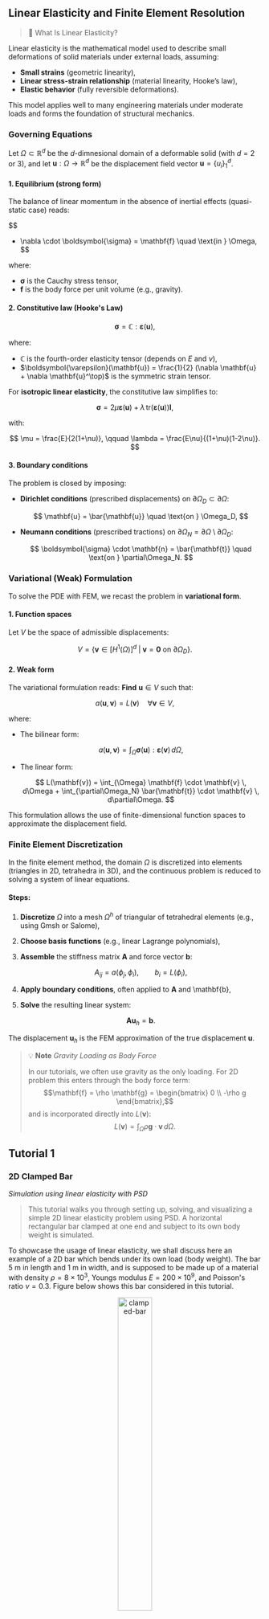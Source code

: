 ## Linear Elasticity and Finite Element Resolution

> 🧠  What Is Linear Elasticity?

Linear elasticity is the mathematical model used to describe small deformations of solid materials under external loads, assuming:

* **Small strains** (geometric linearity),
* **Linear stress-strain relationship** (material linearity, Hooke’s law),
* **Elastic behavior** (fully reversible deformations).

This model applies well to many engineering materials under moderate loads and forms the foundation of structural mechanics.

### Governing Equations

Let $\Omega \subset \mathbb{R}^d$ be the $d$-dimnesional domain of a deformable solid (with $d=2$ or $3$), and let $\mathbf{u} : \Omega \rightarrow \mathbb{R}^d$ be the displacement field vector $\mathbf{u}=\{ u_i \}_{1}^{d}$.

#### 1. **Equilibrium (strong form)**

The balance of linear momentum in the absence of inertial effects (quasi-static case) reads:

$$
- \nabla \cdot \boldsymbol{\sigma} = \mathbf{f} \quad \text{in } \Omega,
$$

where:
* $\boldsymbol{\sigma}$ is the Cauchy stress tensor,
* $\mathbf{f}$ is the body force per unit volume (e.g., gravity).

#### 2. **Constitutive law (Hooke's Law)**

$$
\boldsymbol{\sigma} = \mathbb{C} : \boldsymbol{\varepsilon}(\mathbf{u}),
$$

where:
* $\mathbb{C}$ is the fourth-order elasticity tensor (depends on $E$ and $\nu$),
* $\boldsymbol{\varepsilon}(\mathbf{u}) = \frac{1}{2} (\nabla \mathbf{u} + \nabla \mathbf{u}^\top)$ is the symmetric strain tensor.

For **isotropic linear elasticity**, the constitutive law simplifies to:

$$
\boldsymbol{\sigma} = 2\mu \boldsymbol{\varepsilon}(\mathbf{u}) + \lambda \, \mathrm{tr}(\boldsymbol{\varepsilon}(\mathbf{u})) \mathbf{I},
$$

with:

$$
\mu = \frac{E}{2(1+\nu)}, \qquad \lambda = \frac{E\nu}{(1+\nu)(1-2\nu)}.
$$

#### 3. **Boundary conditions**

The problem is closed by imposing:

* **Dirichlet conditions** (prescribed displacements) on $\partial\Omega_D \subset \partial \Omega$:

  $$
  \mathbf{u} = \bar{\mathbf{u}} \quad \text{on } \Omega_D,
  $$
* **Neumann conditions** (prescribed tractions) on $\partial\Omega_N = \partial \Omega \setminus \partial\Omega_D$:

  $$
  \boldsymbol{\sigma} \cdot \mathbf{n} = \bar{\mathbf{t}} \quad \text{on } \partial\Omega_N.
  $$

### Variational (Weak) Formulation

To solve the PDE with FEM, we recast the problem in **variational form**.

#### 1. **Function spaces**

Let $V$ be the space of admissible displacements:

$$
V = \left\{ \mathbf{v} \in [H^1(\Omega)]^d \; | \; \mathbf{v} = \mathbf{0} \text{ on } \partial\Omega_D \right\}.
$$

#### 2. **Weak form**

The variational formulation reads:
**Find** $\mathbf{u} \in V$ such that:

$$
a(\mathbf{u}, \mathbf{v}) = L(\mathbf{v}) \quad \forall \mathbf{v} \in V,
$$

where:

* The bilinear form:

  $$
  a(\mathbf{u}, \mathbf{v}) = \int_{\Omega} \boldsymbol{\sigma}(\mathbf{u}) : \boldsymbol{\varepsilon}(\mathbf{v}) \, d\Omega,
  $$
* The linear form:

  $$
  L(\mathbf{v}) = \int_{\Omega} \mathbf{f} \cdot \mathbf{v} \, d\Omega + \int_{\partial\Omega_N} \bar{\mathbf{t}} \cdot \mathbf{v} \, d\partial\Omega.
  $$

This formulation allows the use of finite-dimensional function spaces to approximate the displacement field.

### Finite Element Discretization

In the finite element method, the domain $\Omega$ is discretized into elements (triangles in 2D, tetrahedra in 3D), and the continuous problem is reduced to solving a system of linear equations.

#### Steps:

1. **Discretize** $\Omega$ into a mesh $\Omega^h$ of triangular of tetrahedral elements (e.g., using Gmsh or Salome),
2. **Choose basis functions** (e.g., linear Lagrange polynomials),
3. **Assemble** the stiffness matrix $\mathbf{A}$ and force vector $\mathbf{b}$:

   $$
   A_{ij} = a(\phi_j, \phi_i), \qquad b_i = L(\phi_i),
   $$
4. **Apply boundary conditions**, often applied to $\mathbf{A}$ and \mathbf{b},
5. **Solve** the resulting linear system:

   $$
   \mathbf{A} \mathbf{u}_h = \mathbf{b}.
   $$

The displacement $\mathbf{u}_h$ is the FEM approximation of the true displacement $\mathbf{u}$.


>💡 **Note** 
> _Gravity Loading as Body Force_
>
>In our tutorials, we often use gravity as the only loading. For 2D problem this enters through the body force term:
>$$\mathbf{f} = \rho \mathbf{g} = \begin{bmatrix} 0 \\ -\rho g \end{bmatrix},$$
>and is incorporated directly into $L(\mathbf{v})$:
>$$L(\mathbf{v}) = \int_{\Omega} \rho \mathbf{g} \cdot \mathbf{v} \, d\Omega.$$

## Tutorial 1
### 2D Clamped Bar
_Simulation using linear elasticity with PSD_

> This tutorial walks you through setting up, solving, and visualizing a simple 2D linear elasticity problem using PSD. A horizontal rectangular bar clamped at one end and subject to its own body weight is simulated.

To showcase the usage of linear elasticity, we shall discuss here an example of a 2D bar which bends under its own load (body weight). The bar $5$ m in length and $1$ m in width, and is supposed to be made up of a material with density $\rho=8\times10^3$, Youngs modulus $E=200\times10^9$, and Poisson's ratio $\nu=0.3$. Figure below shows this bar considered in this tutorial.

<figure style="text-align: center;">
  <img src="_images/linear-elasticity/le-clamped-bar.png" width="40%" alt="clamped-bar">
  <figcaption><em>Figure: Geometry and boundary conditions — a 2D bar clamped at the left end and subject to body force due to gravity.</em></figcaption>
</figure>

#### 🛠️ Step 1: Preprocessing the Simulation

First step in a PSD simulation is PSD preprocessing, at this step you tell PSD what kind of physics, boundary conditions, approximations, mesh, etc are you expecting to solve. PSD is a command-line (TUI: Terminal User Interface) based tool. All user interactions are done via terminal commands.

In the terminal `cd` to the folder `/home/PSD-tutorials/linear-elasticity` Note that one can perform these simulation in any folder provided that PSD has been properly installed. We use `/home/PSD-tutorials/linear-elasticity` for simplicity, once the user is proficient a simulation can be launch elsewhere. Launch the preprocessing phase by running the following command in your terminal:

<pre><code>PSD_PreProcess -problem linear_elasticity -dimension 2 \
-bodyforceconditions 1 -dirichletconditions 1 -postprocess u</code></pre>

> 🧠 What do the arguments mean?

| Flag                         | Description                                         |
| ---------------------------- | --------------------------------------------------- |
| `-problem linear_elasticity` | Enables linear elasticity physics                   |
| `-dimension 2`               | Sets the simulation dimension to 2D                 |
| `-bodyforceconditions 1`     | Activates body force term                           |
| `-dirichletconditions 1`     | Applies Dirichlet conditions on one or more borders |
| `-postprocess u`             | Requests displacement output for ParaView           |


Upon successful preprocessing, several `.edp` (FreeFEM) script files will be generated in your working directory. You will now have to follow an edit cycle, where you will provide PSD with some other additional information about your simulation that you wish to perform, in this case 2D linear elasticity bending under its own body weight.

At this stage the input properties need to be set. All of these are setup in `ControlParameters.edp` file. 

- Youngs modulus and Poisson's ratio ($E, \nu$) are mentioned in the file,  `E = 200.e9`, and `nu = 0.3;`, these are inturn used to calculate $\lambda$ and $\mu$:

<pre><code class="cpp">
//============================================================================
//                   ------- Material parameters -------
// -------------------------------------------------------------------
//  mu, lambda : Lame parameter of the material
//  E, nu : Modulus of Elasticity and Poisson ratio of the material
//============================================================================

  real    mu
         ,lambda;

{
  real E  = 200.e9  ,
       nu = 0.3     ;

  mu     = E/(2.*(1.+nu))            ;
  lambda = E*nu/((1.+nu)*(1.-2.*nu)) ;
}
</code></pre>

- Next, the volumetric body force condition is mentioned in the same file via variable `Fbc0Fy -78480.0`, i.e ($\rho\times g=8.e3\times -9.81=-78480.0$). In addition variable `Fbc0On 1` has to be provided in order to indicate the volume (region) for which the body force is acting, here `1` is the integer volume tag of the mesh.

<pre><code class="cpp">
//============================================================================
//        ------- volumetric bodyforce  parameters -------
// ---------------------------------------------------------------------------
// Fbc       : acronym for  force boundary condition (body force)
// Fbc(I)On  : is/are the  volume  labels tags (integer list) on to which
//             force boundary conditions is to be applied.
// Fbc(I)Fx  : is the x  component of body force  acting in the volume (I)
//             denoted by label(s) Fbc(I)On in the mesh.
// -------------------------------------------------------------------------- 
// NOTE: either macro Fbc(I)Fx or Fbc(I)Fy or Fbc(I)Fz should  be commented
//       or deleted if the user  does not wish to apply body force in  that
//       particular  direction (let it free)
//============================================================================

  macro  Fbc0On 1   //
  macro  Fbc0Fy -78480.0 // {rho*g=8.e3*(-9.81)=-78480.0}

</code></pre>

- To provide the mesh to be used in, use  variable `ThName = "../Meshes/2D/bar.msh"`. Note that mesh can also be provided in the next step i.e, Step 2: solving. 

<pre><code class="cpp">
//=============================================================================
// ------- Mesh parameters (Un-partitioned) -------
// -------------------------------------------------------------------
//  ThName : Name of the .msh file in Meshses/2D or  Meshses/3D folder
//=============================================================================

  string ThName = "../Meshes/2D/bar.msh";
</code></pre>

 - Dirichlet boundary conditions are also provided in the same file. To provide the clamped boundary condition the variables `Dbc0On 2`, `Dbc0Ux 0.`, and `Dbc0Uy 0.` are used, which means for Dirichlet border `2` (`Dbc0On 2`) where `2` is the clamped border label of the mesh Dirichlet constrain is applied and `Dbc0Ux 0.`, `Dbc0Uy 0` i.e., the clamped end condition ($u_x=u_y=0$). Dirichlet conditions fix values (e.g., displacements) on specific boundary regions — in this case, clamping one end of the bar.

<pre><code class="cpp">
//============================================================================
//        ------- Dirichlet boundary-condition parameters -------
// ---------------------------------------------------------------------------
// Dbc       : acronym for Dirichlet boundary condition
// Dbc(I)On  : is/are the  surface labels tags (integer list) on to which
//             Dirichlet boundary conditions is to be applied.
// Dbc(I)Ux  : is the x component of Dirichlet displacement on the surface
//             border (I) denoted by label(s) Dbc(I)On in the mesh.
// -------------------------------------------------------------------------- 
// NOTE: either macro Dbc(I)Ux or Dbc(I)Uy or Dbc(I)Uz should  be commented
//       or deleted if the user does not wish to apply Dirichlet  condition
//       on that particular  direction (let it free)
//============================================================================

  macro  Dbc0On 2   //
  macro  Dbc0Ux 0.  //
  macro  Dbc0Uy 0.  //
</code></pre>

Please note that for this simple problem, the bar mesh (`bar.msh`) has been provided in `../Meshes/2D/` folder, this mesh is a triangular mesh produced with Gmsh. Moreover detailing meshing procedure is not the propose of PSD tutorials. A user has the choice of performing their own meshing step and providing them to PSD in `.msh` (Please use version 2) or `.mesh` format, we recommend using Salome or Gmsh meshers for creating your own geometry and meshing them.

#### ⚙️ Step 2: Solving the Problem

As PSD is a parallel solver, let us use 4 cores to solve the 2D bar case. To do so enter the following command:

<pre><code>PSD_Solve -np 4 Main.edp -mesh ./../Meshes/2D/bar.msh -v 0</code></pre>

This will launch the PSD simulation.

Here `-np 4` (number of processes) denote the argument used to enter the number of parallel processes (MPI processes) used by PSD while solving. `-mesh ./../Meshes/2D/bar.msh` is used to provide the mesh file to the solver, `-mesh` argument is not needed if the user has indicated the right mesh in `ControlParameters.edp` file. `-v 0` denotes the verbosity level on screen. `PSD_Solve` is a wrapper around `FreeFem++-mpi`. Note that if your problem is large use more cores. PSD has been tested upto 24,000 parallel processes (on the French Joliot-Curie supercomputer) and problem sizes with billions of unknowns, surely you will not need that many for the 2D bar problem.

#### 📊 Step 3: Postprocessing and Visualization

PSD allows postprocessing of results in ParaView. After the step 2 mentioned above finishes. Launch ParaView and have a look at the `.pvd` file in the `VTUs...` folder. Using ParaView for postprocessing the results that are provided in the `VTUs...` folder, results such as those shown in the figure below can be extracted.

<figure style="text-align: center;">
  <img src="_images/linear-elasticity/le-2d-bar-partioned.png" width="40%" style="margin-right:2%;" alt="clamped-bar"><br>
  <img src="_images/linear-elasticity/le-2d-bar-results.png" width="40%" alt="clamped-bar">
  <figcaption><em>Figure: the 2D clamped bar problem: partitioned mesh and displacement field visualization in ParaView.</em></figcaption>
</figure>

You are all done with your 2D linear-elasticity simulation.

### 3D Bar Problem
_Simulation of a 3D clamped bar bending under its own weight_

In PSD a 3D simulation follows the same logic as a 2D one, in the preprocessing step. Imagine the same problem as above, however now the geometry is 3D with length 5 m and cross sectional area 1 m $\times$ 1 m. Indeed all what changes for this simulation is the geometry (consequently the mesh) and the dimension of the problem, these two changes will be handled by (`-dimension` and `-mesh`) arguments.

#### 🛠️ Step 1: Preprocessing the Simulation

As before, preprocessing sets up the problem definition. The main change is the dimension of the problem.

Run the following command in your terminal:

<pre><code>PSD_PreProcess -problem linear_elasticity -dimension 3 \ 
-bodyforceconditions 1  -dirichletconditions 1 -postprocess u</code></pre>

> 🧠 What is different from the 2D case?

compared to the 2D problem, note that all what has changed `-dimension 3` instead of `-dimension 2`.

#### ⚙️ Step 2: Solving the Problem

To solve the 3D problem using 4 parallel MPI processes, execute:

<pre><code>PSD_Solve -np 4 Main.edp -mesh ./../Meshes/3D/bar.msh -v 0</code></pre>

Here, the only change compared to the 2D run is the mesh path, which now points to the 3D bar mesh (`bar.msh`) located in the `Meshes/3D/` directory.

As a reminder:
`-np 4` specifies the number of MPI processes.
`-mesh` provides the mesh to PSD.
`-v 0` sets verbosity to minimal.

#### 📊 Step 3: Postprocessing and Visualization

Finally, using ParaView for postprocessing the results that are provided in the `VTUs..` folder, results such as those shown below can be extracted.

<figure style="text-align: center;">
  <img src="_images/linear-elasticity/le-3d-bar-clamped-ends.png" width="40%" alt="3d-clamped-bar-ends"><br>
  <img src="_images/linear-elasticity/le-3d-bar-clamped-pulled-partioned.png" width="40%" alt="3d-clamped-bar-partitioned">
  <figcaption><em>Figure: the 3D clamped bar problem: partitioned mesh and displacement field visualization in ParaView.</em></figcaption>
</figure>

> 🧪 Optional Exercise: Try changing the material density to $\rho = 5000$ and observe how the displacement field changes. What do you notice

## Tutorial 2
### Sequential Solver
_Sequential vs. Parallel Solver for 2D Linear Elasticity_

Same problem of linear elasticity as in tutorial 1 -- 2D bar which bends under its own load --, is discussed here. The bar 5 m in length and 1 m in width, and is supposed to be made up of a material with density $\rho=8\times 10^3$, Young's modulus $E=200\times 10^9$, and Poisson's ratio $\nu=0.3$.

<figure style="text-align: center;">
  <img src="_images/linear-elasticity/le-3d-bar-clamped-pulled-partioned.png" width="40%" alt="3d-clamped-bar-partitioned">
</figure>

> ⚠️ To avoid redundancy, please complete Tutorial 1 before proceeding.

> 🧠 Why Sequential?

As we will not use a parallel solver but a sequential one, naturally, this tutorial leads to a slower solver than the previous tutorial 1. So this tutorial is not for speed lovers, but rather for detailing the full capacity of PSD. Also, sequential solvers are easier to develop and understand — hence this tutorial.

#### 🛠️ Step 1: Preprocessing

As the problem remains the same as tutorial 1, simply add `-sequential` flag to `PSD_PreProcess` flags from tutorial 1 for a PSD sequential solver. The flag `-sequential` signifies the use of sequential PSD solver. So the workflow for the 2D problem would be:

<pre><code>
PSD_PreProcess -problem linear_elasticity -dimension 2 -bodyforceconditions 1 \
-dirichletconditions 1 -postprocess u -sequential
</code></pre>

#### ⚙️ Step 2: Solving the Problem

Similar to tutorial 1, we solve the problem using the given mesh file `bar.msh`. However, now we need to use `PSD_Solve_Seq` instead of `PSD_Solve`, as such:

<pre><code>
PSD_Solve_Seq Main.edp -mesh ./../Meshes/2D/bar.msh -v 0
</code></pre>

> 💡 **Note**: 
> Users are encouraged to try out the 3D problem with the sequential solver.

> 💡 **Note**: 
> For this simple problem, the bar mesh (`bar.msh`) has been provided in `../Meshes/2D/` folder. This mesh is a triangular mesh produced with Gmsh. Detailing the meshing procedure is not the purpose of PSD tutorials.

> 💡 **Note**: 
> Users can generate their own meshes and provide them to PSD in `.msh` (please use version 2) or `.mesh` format. We recommend using Salome or Gmsh meshers for creating your own geometry and meshing them.

### ⏱️ Step 3: Comparing CPU Time

Naturally, since we are not using parallel PSD for solving, we lose the advantage of solving fast. To testify to this claim, checking solver timings can be helpful. PSD provides means to time-log your solver via the `-timelog` flag.

> 💡 **Note**:
> This flag prints the amount of time taken by each step of your solver directly in the terminal.

> ⚠️ **Warning**:
> Using `-timelog` makes the solver slower, as it involves `MPI_Barrier` routines for correctly timing each operation.

An example workflow of 2D solver (parallel) with time logging:

<pre><code>
PSD_PreProcess -problem linear_elasticity -dimension 2 -bodyforceconditions 1 \
-dirichletconditions 1 -postprocess u -timelog
</code></pre>

We solve the problem using four MPI processes, with the given mesh file `bar.msh`:

<pre><code>
PSD_Solve -np 4 Main.edp -mesh ./../Meshes/2D/bar.msh -v 0
</code></pre>

<figure style="text-align: center;">
  <img src="_images/linear-elasticity/le-time-par.png" width="40%" alt="time-parallel-log">
  <figcaption><em>Figure: Time logging output produced for parallel run on 4 processes.</em></figcaption>
</figure>

Now let us repeat the procedure but this time using the sequential solver:

<pre><code>
PSD_PreProcess -problem linear_elasticity -dimension 2 -bodyforceconditions 1 \
-dirichletconditions 1 -postprocess u -timelog -sequential
</code></pre>

We solve the problem now in sequential mode, with the given mesh file `bar.msh`:

<pre><code>
PSD_Solve_Seq Main.edp -mesh ./../Meshes/2D/bar.msh -v 0
</code></pre>

> 💡 **Note**: 
> You should now see timings that are higher in comparison to the parallel solver.

Approximately, for large meshes, using 4 MPI processes should lead to a solver that's around 4 times faster.

> 🧪 Optional Exercise: Compare results between parallel and sequential solvers to confirm that both yield the same physical response.

## Tutorial 3
### Multiple Dirichlet Conditions

To showcase the usage of linear elasticity with more than one Dirichlet condition, we discuss here a 2D bar which bends under its own load. The same problem from tutorials 1 and 2 is reused: a bar 5 m in length and 1 m in width, made of a material with density $\rho=8\times 10^3$, Young's modulus $E=200\times 10^9$, and Poisson's ratio $\nu=0.3$.

Contrary to tutorials 1 and 2, now **both ends** of the bar are clamped (i.e., two Dirichlet conditions instead of one).

<figure style="text-align: center;">
  <img src="_images/linear-elasticity/le-clamped-bar21.png" width="60%" alt="clamped-bar">
  <figcaption><em>Figure 1: Geometry and boundary conditions — a 2D bar clamped at the two ends and subject to body force due to gravity.</em></figcaption>
</figure>

#### 🛠️ Step 1: Preprocessing

First step in a PSD simulation is preprocessing. At this step, you tell PSD what kind of physics, boundary conditions, approximations, and mesh you expect to solve.

In the terminal, `cd` to the folder `'/home/PSD-tutorials/linear-elasticity'`. Launch `PSD_PreProcess` with the command:

<pre><code>
PSD_PreProcess -problem linear_elasticity -dimension 2 -bodyforceconditions 1 \
-dirichletconditions 2 -postprocess u
</code></pre>

After `PSD_PreProcess` runs successfully, you should see many `.edp` files in your current folder.

> 🧠 What do the arguments mean?

| Flag                         | Description                                         |
| ---------------------------- | --------------------------------------------------- |
| `-problem linear_elasticity` | Enables linear elasticity physics                   |
| `-dimension 2`               | Sets the simulation dimension to 2D                 |
| `-bodyforceconditions 1`     | Activates body force term                           |
| `-dirichletconditions 2`     | Applies Dirichlet conditions on two borders         |
| `-postprocess u`             | Requests displacement output for ParaView           |


Since both problems (from tutorials 1 and 2) are essentially the same, the command is almost identical. The only difference is the added Dirichlet condition: `-dirichletconditions 2`.

To provide Dirichlet conditions for the left and right clamped ends ($u_x=u_y=0$), in `ControlParameters.edp` set:

<pre><code class="cpp">
//============================================================================
//        ------- Dirichlet boundary-condition parameters -------
// ---------------------------------------------------------------------------
// Dbc       : acronym for Dirichlet boundary condition
// Dbc(I)On  : is/are the  surface labels tags (integer list) on to which
//             Dirichlet boundary conditions is to be applied.
// Dbc(I)Ux  : is the x component of Dirichlet displacement on the surface
//             border (I) denoted by label(s) Dbc(I)On in the mesh.
// -------------------------------------------------------------------------- 
// NOTE: either macro Dbc(I)Ux or Dbc(I)Uy or Dbc(I)Uz should  be commented
//       or deleted if the user does not wish to apply Dirichlet  condition
//       on that particular  direction (let it free)
//============================================================================

  macro  Dbc0On 2   //  Dirichlet Border label 2
  macro  Dbc0Ux 0.  //  Dirichlet Border label 2 ux = 0
  macro  Dbc0Uy 0.  //  Dirichlet Border label 2 uy = 0
  macro  Dbc1On 4   //  Dirichlet Border label 4
  macro  Dbc1Ux 0.  //  Dirichlet Border label 4 ux = 0
  macro  Dbc1Uy 0.  //  Dirichlet Border label 4 uy = 0
</code></pre>

Each of these corresponds to borders labeled `2` and `4` in the mesh `../Meshes/2D/bar.msh`.

Just like the previous tutorial, material and force properties are set in `ControlParameters.edp`:

- `E = 200.e9`   specifies Youngs modulus
- `nu = 0.3`  specifies Poisson's ratio
- `Fbc0Fy -78480.0` (from $\rho g = 8 \times 10^3 \times (-9.81)$) specifies body force, i.e, gravity
- `Fbc0On 1` to identify the volume tag for which body force is acting

Finally the mesh is also set up via:

- `ThName = "../Meshes/2D/bar.msh"`


> 💡 **Note**: 
> For this simple problem, the mesh `bar.msh` is provided in `../Meshes/2D/`. This is a triangular mesh created using Gmsh.

> 💡 **Note**: 
> You may also generate your own meshes in `.msh` (version 2) or `.mesh` format using Salome or Gmsh.

#### ⚙️ Step 2: Solving the Problem

Use 3 parallel processes to solve the 2D bar problem:

<pre><code>
PSD_Solve -np 3 Main.edp -mesh ./../Meshes/2D/bar.msh -v 0
</code></pre>

- `-np 3` → number of MPI processes
- `-mesh` → path to the mesh (can be omitted if set in `ControlParameters.edp`)
- `-v 0` → screen verbosity

`PSD_Solve` is a wrapper around `FreeFem++-mpi`.

> 💡 **Note**: 
> PSD has been tested with up to 24,000 processes on Joliot-Curie (GENCI). But for this problem, a few are enough.

#### 📊 Step 3: Postprocessing and Visualization

PSD outputs ParaView-compatible files. After solving, open the `.pvd` file in the `VTUs_DATE_TIME` folder using ParaView.

You can visualize outputs like in the figure below:

<figure style="text-align: center;">
  <img src="_images/linear-elasticity/le-2d-bar-partitioned3.png" width="40%" style="margin-right:2%;" alt="2d-bar-partitioned">
  <img src="_images/linear-elasticity/le-2d-bar-clamped-ends.png" width="40%" alt="2d-bar-clamped-ends">
  <figcaption><em>Figure: The 2D clamped bar problem: partitioned mesh and displacement field visualization in ParaView.</em></figcaption>
</figure>


You’re all done with the 2D linear elasticity simulation!

> 💡 **Note**: 
> Try running the 3D version. Use `-dimension 3` in `PSD_PreProcess` and update the mesh and Dirichlet border labels accordingly in `ControlParameters.edp`.

#### Redoing the Test on Jupiter and Moon

Imagine you wish to know how the test compares if performed on the Moon or Jupiter. Since gravity is the only force involved, try changing the gravitational constant.

- **Moon**: $g = 1.32$
- **Jupiter**: $g = 24.79$

In `ControlParameters.edp`, change the force term:

- For Moon: `Fbc0Fy -10560.0` ($8 \times 10^3 \times -1.32$)
- For Jupiter: `Fbc0Fy -198320.0` ($8 \times 10^3 \times -24.79$)

Then redo Step 2 (solving) and Step 3 (postprocessing).

Side-by-side visualization:

<figure style="text-align: center;">
  <div style="display: inline-block; width: 40%; vertical-align: top;">
    <img src="_images/linear-elasticity/le-2d-bar-moon.png" width="100%" alt="2d-bar-moon">
  </div>
  <div style="display: inline-block; width: 40%; vertical-align: top; margin-left: 5%;">
    <img src="_images/linear-elasticity/le-2d-bar-Jupiter.png" width="100%" alt="2d-bar-jupiter">
  </div>
  <figcaption><em>Figure: 2D clamped bar 20000X warped displacement fields. On Moon (left) and on Jupiter (right).</em></figcaption>
</figure>

## Tutorial 4
####  2D Linear Elasticity: Clamped Bar Pulled (Dirichlet) at One End

In this tutorial, we showcase the 2D bar simulation with one end clamped while being pulled at the other end. Body force is neglected, and the pull is modeled using a Dirichlet displacement \( u_1 = 1 \). Compared to the problems in **Tutorial 1** and **Tutorial 2**, the only difference is:

- **No body force is applied**, and
- **An additional Dirichlet condition** is applied at the free end.

We consider the same setup:
- A bar 5 m in length and 1 m in width
- Material properties:
  - Density: \( \rho = 8 \times 10^3 \, \text{kg/m}^3 \)
  - Young’s modulus: \( E = 200 \times 10^9 \, \text{Pa} \)
  - Poisson’s ratio: \( \nu = 0.3 \)

<figure style="text-align: center;">
  <img src="_images/linear-elasticity/le-clamped-bar31.png" width="60%" alt="clamped-bar">
  <figcaption><em>Figure 1: Geometry and boundary conditions — a 2D bar clamped at one end and pulled at the other.</em></figcaption>
</figure>

#### 🛠️ Step 1: Preprocessing

First step is to tell PSD what kind of physics, boundary conditions, approximations, mesh, etc., are expected.

In the terminal, change to the tutorial folder:

<pre><code>
cd /home/PSD-tutorials/linear-elasticity
</code></pre>

Then launch the preprocessing tool:

<pre><code>
PSD_PreProcess -problem linear_elasticity -dimension 2 -dirichletconditions 2 -postprocess u
</code></pre>

> 🧠 What do the arguments mean?

| Flag                         | Description                                         |
| ---------------------------- | --------------------------------------------------- |
| `-problem linear_elasticity` | Enables linear elasticity physics                   |
| `-dimension 2`               | Sets the simulation dimension to 2D                 |
| `-dirichletconditions 2`     | Applies Dirichlet conditions on two borders         |
| `-postprocess u`             | Requests displacement output for ParaView           |

> 🔍 Compared to previous tutorials, `-bodyforceconditions 1` is **omitted** here since no body force is applied.

#### Define Dirichlet Conditions

In `ControlParameters.edp`, define the boundary conditions as:

* Clamped end (mesh label `2`):

<pre><code>
Dbc0On 2  //
Dbc0Ux 0. //
Dbc0Uy 0. //
</code></pre>

* Pulled end (mesh label `4`):

<pre><code>
Dbc1On  4  //
Dbc1Ux  1. //
Dbc1Uy  0. // Optional: remove this line to allow vertical compression
</code></pre>

#### Material Properties

Also in `ControlParameters.edp`, add:

<pre><code>
E = 200.e9;
nu = 0.3;
</code></pre>

Although body force is not used here, in general it would be set like this:

<pre><code>
Fbc0Fy = -78480.0; // = rho * g = 8e3 * -9.81
Fbc0On = 1;        // Volume tag where force applies
</code></pre>

#### Mesh

Specify the mesh (if not passed during solving) in the same file:

<pre><code>
ThName = "../Meshes/2D/bar.msh";
</code></pre>

> 💡 **Note**:
> The mesh file `bar.msh` (Gmsh v2 format) is in the `../Meshes/2D/` folder. You can generate your own using SALOME or Gmsh.

#### ⚙️ Step 2: Solving the Problem

Since PSD is a **parallel solver**, we run it with 2 MPI processes:

<pre><code>
PSD_Solve -np 2 Main.edp -mesh ./../Meshes/2D/bar.msh -v 0
</code></pre>

* `-np 2`: Use 2 MPI processes
* `-mesh ./../Meshes/2D/bar.msh`: Provide the mesh
* `-v 0`: Set verbosity level
* `PSD_Solve`: Wrapper around `FreeFem++-mpi`

> 🧠 For large problems, you can increase the number of cores. PSD has been tested with up to **24,000 parallel processes** and problems with **billions of unknowns**.

#### 📊 Step 3: Postprocessing and Visualization

Once the solver finishes, you can visualize results in **ParaView**.

Open the `.pvd` file located in the output folder (e.g., `VTUs_DATE_TIME/`) using ParaView.

> From ParaView, you can visualize displacement, mesh partitions, and more (e.g., as in the figure below).

<figure style="text-align: center;">
  <img src="_images/linear-elasticity/le-2d-bar-clamped-pulled-partioned.png" width="39%" style="margin-right:2%;" alt="2d-bar-clamped-pulled-partitioned">
  <img src="_images/linear-elasticity/le-2d-bar-clamped-pulled.png" width="50%" alt="2d-bar-clamped-pulled">
  <figcaption><em>Figure: The 2D clamped bar problem: partitioned mesh and displacement field visualization in ParaView.</em></figcaption>
</figure>


## Tutorial 5
####  2D Linear Elasticity: Clamped Bar Pulled (Neumann) at One End

A similar simulation to the previous tutorial is presented here. We showcase the 2D bar problem, where one end is clamped while the other end is pulled. As in the previous simulation, the body force is neglected. However, in this case, the pull on the non-clamped end is approximated using a Neumann (traction) force:

$$
\int_{\partial\Omega^h_{\text N}}(\mathbf t \cdot \mathbf{v}^h)
$$

To simulate the pull, we assume a traction vector
$\mathbf{t} = [t_x, t_y] = [10^9, 0]$
acting on the non-clamped right end of the bar. This means a force of $10^9$ units in the $x$-direction is applied. We use the same problem setup from tutorials 1 and 2: a bar 5 m in length and 1 m in width, made of a material with:

- density $\rho = 8 \times 10^3$
- Young’s modulus $E = 200 \times 10^9$
- Poisson’s ratio $\nu = 0.3$

#### 🛠️ Step 1: Preprocessing

The first step in a `PSD` simulation is **preprocessing**. In this step, we specify the physics, boundary conditions, approximations, mesh, etc., to `PSD`.

In the terminal, `cd` into the folder:

<pre><code>cd /home/PSD-tutorials/linear-elasticity</code></pre>

Launch `PSD_PreProcess` with the following command:

<pre><code>PSD_PreProcess -problem linear_elasticity -dimension 2 -dirichletconditions 1 \
-tractionconditions 1 -postprocess u
</code></pre>

> 💡 **Note**:
> The command-line flag <code>-dirichletconditions 1</code> tells `PSD` that there is one Dirichlet boundary — the clamped end of the bar.
> The flag <code>-tractionconditions 1</code> notifies `PSD` that there is one traction boundary — the pulled right end.

To apply the clamped boundary condition ($u_1 = 0,\ u_2 = 0$), set the following variables in <code>ControlParameters.edp</code>:

<pre><code>macro Dbc0On 2     //
macro Dbc0Ux 0.    //
macro Dbc0Uy 0.    //</code></pre>

The traction boundary conditions are defined in the same file:

<pre><code>macro Tbc0On 4     //
macro Tbc0Tx 1.e9  //</code></pre>

This applies the traction force $\mathbf{t} = [10^9, 0]$ to boundary label 4 (the right edge).  
To add a vertical traction component (e.g. $t_y = 100$), simply include:

<pre><code>macro Tbc0Ty 100.  //</code></pre>

#### ⚙️ Step 2: Solving the Problem

Use 5 cores to solve the problem by running:

<pre><code>PSD_Solve -np 5 Main.edp -mesh ./../Meshes/2D/bar.msh -v 0</code></pre>

> 💡 **Note**:
> This is the same command used in the previous bar problems, except here we use <code>-np 5</code> to solve in parallel using 5 cores.

The mesh file `bar.msh` is available in the `../Meshes/2D/` folder. It is a triangular mesh created with Gmsh.

> ⚠️ **Warning**:
> This tutorial does **not** cover the meshing process in detail. You are free to use your own mesh, as long as it's in `.msh` (Gmsh version 2) or `.mesh` format. We recommend using Salome or Gmsh for mesh generation.

#### 📊 Step 3: Postprocessing and Visualization

Launch ParaView and open the `.pvd` file located in:

<pre><code>
PSD/Solver/VTUs_DATE_TIME/
</code></pre>

#### Simulation Results

<figure style="text-align: center;">
  <div style="display: inline-block; width: 36%; vertical-align: bottom;">
    <img src="_images/linear-elasticity/2d-bar-partitioned5.png" width="100%" alt="2d-bar-partitioned5">
  </div>
  <div style="display: inline-block; width: 50%; vertical-align: bottom; margin-left: 4%;">
    <img src="_images/linear-elasticity/2d-bar-clamped-traction.png" width="100%" alt="2d-bar-clamped-traction">
  </div>
  <figcaption><em>Figure: 2D bar results. Partitioned mesh (left) and 100X warped displacement field (right).</em></figcaption>
</figure>


> 💡 **Note**:  
> Since 5 cores were used, the mesh was partitioned into 5 subdomains.
> Unlike in the previous tutorial, the right end of the bar contracts in the $y$-direction. This behavior is expected because there is **no Dirichlet condition** at that end, allowing it to move laterally.

## Tutorial 6
#### 2D bar problem clamped at one end wile being pulled at the other end (Dirichlet-Neumann-Point boundary conditions case)

Similar simulations as in the previous tutorial are presented in this section. We showcase the 2D bar problem simulation with one end clamped while being pulled at the other end. Contrary to the simulation in the previous tutorial, the clamped end restricts only $x$-direction movement, i.e., $u_x=0$. As before, body force is neglected. The pull at the non-clamped end is approximated with a Neumann force term: $\int_{\partial\Omega^h_{\text N}}(\mathbf t\cdot \mathbf{v}^h)$.

To simulate the pull, we assume a traction vector $\mathbf t=[t_x,t_y]=[10^9,0]$ acting on the non-clamped (right) end of the bar, i.e., a force of $10^9$ units in the $x$-direction. We use the same problem as in previous tutorials 1 and 2: a bar 5 m in length and 1 m in width, made of a material with density $\rho=8\times 10^3$, Young’s modulus $E=200\times 10^9$, and Poisson’s ratio $\nu=0.3$.

Here is how `PSD` simulation of this case can be performed.

#### 🛠️ Step 1: Preprocessing

First step in a `PSD` simulation is preprocessing. At this step, you tell `PSD` what kind of physics, boundary conditions, approximations, mesh, etc., you expect to solve.

In the terminal, `cd` to the folder `/home/PSD-tutorials/linear-elasticity`. Launch `PSD_PreProcess` from the terminal with the following command:

<pre><code>PSD_PreProcess -problem linear_elasticity -dimension 2 -dirichletconditions 1 -tractionconditions 1 \
-dirichletpointconditions 1 -postprocess u
</code></pre>

> 💡 **Note**:
> The additional flag `-dirichletpointconditions 1` notifies `PSD` that there is one Dirichlet point boundary condition.

Edit the `ControlParameters.edp` file to specify the desired point boundary conditions:
- Set `Pbc0Ux  0.` and `Pbc0Uy  0.` to enforce $u_x = 0$, $u_y = 0$.
- Set `PbcCord = [[0. , 0. ]];` to indicate the point at $(x, y) = (0, 0)$.

We also specified `-dirichletconditions 1`, meaning one Dirichlet boundary. To impose the Dirichlet condition ($u_x = 0$), set:
- `Dbc0On 2`
- `Dbc0Ux 0.`

in `ControlParameters.edp`.

`PSD` understands that label `2` refers to the mesh border on which the Dirichlet condition is applied.

#### ⚙️ Step 2: Solving the Problem

Use 6 cores to solve this problem by running:

<pre><code>PSD_Solve -np 6 Main.edp -mesh ./../Meshes/2D/bar.msh -v 0
</code></pre>

> 💡 **Note**:
> This is the same command used in previous tutorials, except now we include `-np 6` to use multiple processors.

The mesh file `bar.msh` is provided in the `../Meshes/2D/` folder. This is a triangular mesh produced with Gmsh.

> ⚠️ **Warning**:
> Detailed meshing is outside the scope of this tutorial. However, users can generate their own meshes using tools like **Salome** or **Gmsh**, and provide them to `PSD` in `.msh` (version 2 recommended) or `.mesh` format.

#### 📊 Step 3: Postprocessing and Visualization

Launch ParaView and open the `.pvd` file located in the `PSD/Solver/VTUs_DATE_TIME` folder.

<figure style="text-align: center;">
  <div style="display: inline-block; width: 36%; vertical-align: bottom;">
    <img src="_images/linear-elasticity/2d-bar-partitioned6.png" width="100%" alt="2d-bar-partitioned6">
  </div>
  <div style="display: inline-block; width: 50%; vertical-align: bottom; margin-left: 4%;">
    <img src="_images/linear-elasticity/2d-bar-clamped-traction-point.png" width="100%" alt="2d-bar-clamped-traction-point">
  </div>
  <figcaption><em>Figure: 2D bar results. Partitioned mesh (left) and 100X warped displacement field (right).</em></figcaption>
</figure>


> 💡 **Note**:
> In the figure above, there are six subdomains in the partitioned mesh. As expected, the right and left ends of the bar contract in the $y$-direction, while the bar elongates in the $x$-direction due to the applied force.

## Tutorial 7
#### 3D Clamped Bar with Vertical Traction


In this section, we present a 3D simulation of a clamped bar using `PSD`. One end of the bar is clamped, and a vertical traction is applied at the non-clamped end. This setup is similar to previous tutorials but extended to three dimensions. The material properties remain unchanged, and a vertical traction of $t_y = -10^9$ units is applied at the free end.

We use the same bar geometry from Tutorials 1 and 2, now in 3D:
- Length: 5 m
- Width: 1 m
- Height: 1 m

The material is characterized by:
- Density $\rho = 8 \times 10^3$
- Young’s modulus $E = 200 \times 10^9$
- Poisson’s ratio $\nu = 0.3$


#### 🛠️ Step 1: Preprocessing

The first step in a `PSD` simulation is **preprocessing**. Here, you specify the physics, boundary conditions, approximations, mesh, etc.

Launch `PSD_PreProcess` by running:

<pre><code>PSD_PreProcess  -problem linear_elasticity -dimension 3 -dirichletconditions 1 -tractionconditions 1 -postprocess u</code></pre>

> 💡 **Note**:  
> The flag <code>-dirichletconditions 1</code> tells `PSD` that there is one Dirichlet boundary — the clamped end.
> The flag <code>-dimension 3</code> sets the simulation to 3D.
> The flag <code>-tractionconditions 1</code> tells `PSD` to apply one traction boundary — the loaded end.

To apply the Dirichlet condition ($u_x = 0,\ u_y = 0,\ u_z = 0$), edit `ControlParameters.edp` and set:

<pre><code>Dbc0On 1
Dbc0Ux 0.
Dbc0Uy 0.
Dbc0Uz 0.</code></pre>

Here, `1` is the mesh label of the clamped surface.

To apply the traction condition at the free end with $\mathbf{t} = [t_x, t_y, t_z] = [0., -10^9, 0.]$, set:

<pre><code>Tbc0On 2
Tbc0Ty -1.e9</code></pre>

Mesh label `2` corresponds to the surface where the traction is applied.


#### ⚙️ Step 2: Solving the Problem

To solve the problem using 4 cores, run the following command:

<pre><code>PSD_Solve -np 4 Main.edp  -mesh ./../Meshes/3D/bar.msh -v 0</code></pre>

> 💡 **Note**:
> This is the same command used in the earlier tutorials, now applied in a 3D setting.

> ⚠️ **Warning**:
> The file <code>bar.msh</code> is located in the <code>../Meshes/3D/</code> directory.
> This is a tetrahedral mesh generated with Gmsh. Mesh generation is not covered in this tutorial.
> You may create your own meshes using Gmsh or Salome. Please ensure the format is either <code>.msh</code> (Gmsh version 2) or <code>.mesh</code>.

#### 📊 Step 3: Postprocessing and Visualization

Open ParaView and load the `.pvd` file found in: `PSD/Solver/VTUs_DATE_TIME/...`

#### Simulation Results

<figure style="text-align: center;">
  <div style="display: inline-block; width: 38%; vertical-align: bottom;">
    <img src="_images/linear-elasticity/3d-bar-clamped-ends.png" width="100%" alt="3d-bar-clamped-ends">
  </div>
  <div style="display: inline-block; width: 40%; vertical-align: bottom; margin-left: 4%;">
    <img src="_images/linear-elasticity/3d-bar-clamped-pulled-partioned.png" width="100%" alt="3d-bar-clamped-pulled-partioned">
  </div>
  <figcaption><em>Figure: 3D bar results. Partitioned mesh (left) and 0.5X warped displacement field (right).</em></figcaption>
</figure>

> 💡 **Note**:
> Since 4 cores were used, the domain was partitioned into 4 subdomains, as visible in the left image above.

## Tutorial 8
#### 3D  mechanical piece (Dirichlet-Neumann case) with complex mesh

So far, we have focused on bar simulations, which are relatively simple. The meshes for these cases were pre-provided. Now, we consider a **3D simulation of a mechanical piece**, shown in the figure below.

The left (small) hole is fixed: $u_1=u_2=u_3=0$, while a traction force $t_x = 10^9$ is applied to the large hole.

You can obtain the CAD geometry (the Gmsh `.geo` file) from your local Gmsh installation at `gmsh/share/doc/gmsh/demos/simple_geo/piece.geo`. To generate the mesh `piece.msh`, run:

<pre><code>gmsh -3 piece.geo -format msh2
</code></pre>

Now the PSD simulation can proceed.

<figure style="text-align: center;">
  <img src="_images/linear-elasticity/3d-mechanical.png" width="50%" alt="3d-mechanical-piece" style="vertical-align: bottom;">
  <figcaption><em>Figure: 3D mechanical piece.</em></figcaption>
</figure>

#### 🛠️ Step 1: Preprocessing

Place the mesh `piece.msh` in a folder of your choice (assume `psd-complex-simulation`). Open a terminal in this folder and run:

<pre><code>PSD_PreProcess  -problem linear_elasticity -dimension 3 \
-dirichletconditions 1 -tractionconditions 1 -postprocess u
</code></pre>

This sets one Dirichlet condition (small hole) and one traction condition (large hole). The file `piece.msh` assigns label `4` to the Dirichlet border and `3` to the traction border.

To apply boundary conditions, in `ControlParameters.edp`:

- Dirichlet:`Dbc0On 4`, `Dbc0Ux 0.`, `Dbc0Uy 0.`, `Dbc0Uz 0.`
- Traction:`Tbc0On 3`, `Tbc0Ty -1.e9`

This corresponds to traction vector $\mathbf{t} = [0., 10^9, 0.]$.

Use steel material properties in `ControlParameters.edp`:

- `real E = 200.e9;`
- `real nu = 0.3;`

#### ⚙️ Step 2: Solving the Problem

Use 2 cores:

<pre><code>PSD_Solve -np 2 Main.edp -mesh ./piece.msh
</code></pre>

#### 📊 Step 3: Postprocessing and Visualization

Launch ParaView and open the `.pvd` file in `PSD/Solver/VTUs_DATE_TIME`.

<figure style="text-align: center;">
  <div style="display: inline-block; width: 36%; vertical-align: bottom;">
    <img src="_images/linear-elasticity/3d-mechanical-part.png" width="100%" alt="mechanical-piece-partitioned">
  </div>
  <div style="display: inline-block; width: 40%; vertical-align: bottom; margin-left: 4%;">
    <img src="_images/linear-elasticity/3d-mechanical-result.png" width="100%" alt="mechanical-piece-result">
  </div>
  <figcaption><em>Figure: Mechanical piece test results. Partitioned mesh (left) and warped displacement field (right).</em></figcaption>
</figure>


#### Redoing the Test with Different Conditions

<figure style="text-align: center;">
  <div style="display: inline-block; width: 42%; vertical-align: bottom;">
    <img src="_images/linear-elasticity/3d-mechanical-result-x.png" width="100%" alt="mechanical-piece-result-x">
  </div>
  <figcaption><em>Figure: Mechanical piece test results: <code>real  tx0=1.e9, ty0=0, tz0=0.,;</code></em></figcaption>
</figure>


<figure style="text-align: center;">
  <div style="display: inline-block; width: 40%; vertical-align: bottom;">
    <img src="_images/linear-elasticity/3d-mechanical-result--x.png" width="100%" alt="mechanical-piece-result-x">
  </div>
  <figcaption>
    <em>Figure: Mechanical piece test results: <code>real tx0=-1.e9, ty0=0, tz0=0.,;</code></em>
  </figcaption>
</figure>

## Tutorial 9
#### Using Mfront-PSD interface

This tutorial details one to use PSD-MFront interface for linear elasticity problem. The same problem from tutorial 1 is repeated, however now MFront is used for building certain finite element essentials. It is advised to follow this tutorial after tutorial 1. Note that, linear elasticity merely provides means of getting started with Mfornt, the real potential lies in using nonlinear materials and laws which Mfront provides. So this tutorial should be considered as baptism to the world of PSD-MFront which we believe has a lot of potential to solve some non trivial problems.

We reintroduce the problem from tutorial 1, an example of a 2D bar which bends under its own load -- typical case of linear elasticity.   A bar 5 m in length and 1 m in width, and is supposed to be made up of a material with density $\rho=8\times 10^3$, Youngs modulus $E=200\times 10^9$, and Poissons ratio $\nu=0.3$.


<figure style="text-align: center;">
  <img src="_images/linear-elasticity/le-clamped-bar.png" width="40%" alt="clamped-bar">
  <figcaption><em>Figure: the clamped bar setup.</em></figcaption>
</figure>

#### 🛠️ Step 1: Preprocessing

First step in a PSD simulation is PSD preprocessing, at this step you tell PSD what kind of physics, boundary conditions, approximations, mesh, etc are you expecting to solve. More importantly for this tutorial we will signify to PSD that MFront has to be used.

In the terminal `cd` to the folder `/home/PSD-tutorials/linear-elasticity`. Launch `PSD_PreProcess` from the terminal, to do so run the following command.

<pre><code>PSD_PreProcess -problem linear_elasticity -dimension 2 -bodyforceconditions 1 \
-dirichletconditions 1 -postprocess u -useMfront
</code></pre>

After the `PSD_PreProcess` runs successfully you should see many `.edp` files in your current folder.

> 🧠 What do the arguments mean?

| Flag                         | Description                                         |
| ---------------------------- | --------------------------------------------------- |
| `-problem linear_elasticity` | Enables linear elasticity physics                   |
| `-dimension 2`               | Sets the simulation dimension to 2D                 |
| `-bodyforceconditions 1`     | Activates body force term                           |
| `-dirichletconditions 1`     | Applies Dirichlet conditions on one border          |
| `-postprocess u`             | Requests displacement output for ParaView           |
| `useMfront`                  | Activates MFront interface for PSD                  |

At this stage the input properties $E,\nu$ can be mentioned in `ControlParameters.edp`, use `E = 200.e9`, and `nu = 0.3`. In contrast to tutorial 1, notice that these values of `E` and `nu` are fed to a vector `PropertyValues = [E, nu];`  verbosed by `PropertyNames   = "YoungModulus PoissonRatio";`. We also signify that we will be solving linear elasticity via `MforntMaterialBehaviour   = "Elasticity";` and also `MaterialHypothesis = "GENERALISEDPLANESTRAIN";` which signifies the hypothesis to be used for the Linear elasticity. The `MaterialHypothesis` accepts `"GENERALISEDPLANESTRAIN"`,  `"PLANESTRAIN"`, `"PLANESTRESS"`,  and  `"TRIDIMENSIONAL"` as arguments. `PropertyValues`, `PropertyNames`, and `MaterialHypothesis`  will eventually be provided to MFront in `FemParameters.edp` file via `PsdMfrontHandler(...)` function *User is encouraged to have a look at `FemParameters.edp` file.   The volumetric body force condition is mentioned in the same file via variable `Fbc0Fy -78480.0`, i.e ($\rho*g=8.e3*(-9.81)=-78480.0$). One can also provide the mesh to be used in `ControlParameters.edp`, via `ThName = "../Meshes/2D/bar.msh"` (*note that mesh can also be provided in the next step*). In addition variable `Fbc0On 1` has to be provided in order to indicate the volume (region) for which the body force is acting, here `1` is the integer volume tag of the mesh. Dirichlet boundary conditions are also provided in `ControlParameters.edp`. To provide the clamped boundary condition the variables `Dbc0On 2`, `Dbc0Ux 0.`, and `Dbc0Uy 0.` are used, which means for Dirichlet border `2` (`Dbc0On 2`) where `2` is the clamped border label of the mesh Dirichlet constrain is applied and `Dbc0Ux 0.`, `Dbc0Uy 0` i.e., the clamped end condition ($u_x=u_y=0$).


#### ⚙️ Step 2: Solving the Problem

Use 2 cores:

As PSD is a parallel solver, let us use 4 cores to solve the 2D bar case. To do so enter the following command:

<pre><code>PSD_Solve -np 4 Main.edp -mesh ./../Meshes/2D/bar.msh -v 0
</code></pre>

#### 📊 Step 3: Postprocessing and Visualization

Launch ParaView and open the `.pvd` file in `PSD/Solver/VTUs_DATE_TIME`.


<figure style="text-align: center;">
  <img src="_images/linear-elasticity/le-2d-bar-partioned.png" width="40%" style="vertical-align: top; margin-right: 4%;" alt="2d bar partitioned mesh" />
  <img src="_images/linear-elasticity/le-2d-bar-results.png" width="40%" style="vertical-align: top;" alt="2d bar displacement results" />
  <figcaption><em>Figure: The 2D clamped bar problem: partitioned mesh and displacement field visualization in ParaView.</em></figcaption>
</figure>


You are all done with your 2D linear-elasticty simulation with Mfront interface.

> 🧠 How and what is being done in PSD-MFront interface? 

To explain how PSD-MFront interface works we will compare how a PSD solver acts when using MFront or without. In other words what is different when `-useMfront` is used at preprocessing. Note that ultimately the problem results (displacement fields, stresses, strains) will be the same.

To put it briefly, what MFront does for linear elasticity problem here is build the Material tensor (stiffness matrix) at each quadrature point. So, there are two points

- We need to communicate to Mfront the nature of the problem and the material involved.
- We need to provide Mfornt the stiffness matrix at each quadrature point so that it can fill it up.

The two raised points are handled using `PsdMfrontHandler(...)` in `FemParameters.edp` file.

Firstly, the arguments `E = 200.e9`,  `nu = 0.3`, `MforntMaterialBehaviour   = "Elasticity";`, `PropertyValues = [E, nu];`, `PropertyNames   = "YoungModulus PoissonRatio";`, `PropertyValues = [E, nu];` and   `MaterialHypothesis = "GENERALISEDPLANESTRAIN";` form `ControlParameters.edp` takes care of the first point (the nature of the problem and the material involved). The latter three arguments well define that we have a 2D problem, with given values of properties ($E, \nu$). The snippet from `ControlParameters.edp` (produced after using `-useMfront` argument for `PSD_PreProcess`) file shows these variables which define the nature of the problem and characteristics of material involved

<pre><code>
//============================================================================
//                   ------- Material parameters -------
// -------------------------------------------------------------------
//  E, nu : Modulus of Elasticity and Poisson ratio of the material
//  PropertyNames : String of material property names (space seperated)
//                  that are provided to Mfront.
//  PropertyValues : Values of material properties provided to Mfront
//
// -------------------------------------------------------------------
//  NOTE:     Please note that PropertyNames should be the same as
//            as in the Elasticity.mfront file
// -------------------------------------------------------------------
//============================================================================

  macro E()  200.e9  //
  macro nu() 0.3     //

  string    MaterialBehaviour  = "Elasticity";
  string    MaterialHypothesis = "GENERALISEDPLANESTRAIN";
  string    PropertyNames      = "YoungModulus PoissonRatio";
  real[int] PropertyValues     = [ E, nu ];
</code></pre>


Secondly, the to get the stiffness matrix from Mfornt we use a quadrature finite element space with vector finite elements built on it (6 components) that represent the 6 components of symmetric material tensor ($\mathbb R^{3 \times 3}$). The snippet from `MeshAndFeSpace.edp` file shows the 6 component Quadrature finite element space for building material tensor.

<pre><code>
//==============================================================================
// ------- The finite element space  -------
// ----------------------------------------------------------------------------
//  Qh       : Quadratur finite element space  for material tensor
//             FEQF2 implies 3 dof for a triangular cell in the mesh
//             A vectorial FEM space is built with 6 components
//==============================================================================

 fespace Qh  ( Th ,[ FEQF2, FEQF2, FEQF2,
                           FEQF2, FEQF2,
                                  FEQF2] );
</code></pre>


Finally in file `FemParameters.edp` the `PsdMfrontHandler()` is called to build the material tensor `Mt` provided with the previously built material properties and nature of problem. Please see the snippet below

<pre><code>
//============================================================================
// ------- Material Tensor using Quadrature FE space -------
// -------------------------------------------------------------------
// Mt[int]  : is an array of finite element variable belonging to quadratu
//            re space Qh. This array is used  to define components of the
//            material tensor. 3X3 in 2D and 6X6 in 3D
//            In 2D the material tensor looks like
//
//         [ 2*mu+lambda ,  lambda      , 0 ]    [ Mt11 , Mt12 , Mt13 ]
//   Mt =  [ lambda      ,  2*mu+lambda , 0 ] =  [ Mt12 , Mt22 , Mt23 ]
//         [   0         ,     0        , mu]    [ Mt13 , Mt23 , Mt33 ]
//
// PsdMfrontHandler : is a function in mfront interface that helps
//                    building the material tensor  Mt  given with
//                    material prpts.  from  ControlParameters.edp
//============================================================================
  Qh [ Mt11 ,  Mt12 , Mt13 ,
              Mt22 , Mt23 ,
                     Mt33 ];

  PsdMfrontHandler( MaterialBehaviour                                   ,
                    mfrontBehaviourHypothesis = MaterialHypothesis      ,
                    mfrontPropertyNames       = PropertyNames           ,
                    mfrontPropertyValues      = PropertyValues          ,
                    mfrontMaterialTensor      = Mt11[]
                         );
</code></pre>

Note that in the snippet above you might be seeing `Mt11[]` being provided as `mfrontMaterialTensor`, in fact the `Mt11[]` calls the full matrial tensor not just the first component, so user should not get confused. This is more technical note, `Mt11[]` is the cast of `Mt` vector to a single array for memory optimization. One can also simply use `Mt12[]`, `Mt13[]`, `Mt22[]`, ... all these are acceptable and are simply aliases to material tensor.

The material tensor `Mt` built is used in the finite element variational formulation to build the bilinear $a(\mathbf{u},\mathbf{v})$ which is used to assemble the finite element matrix $\mathbf{A}$ for the linear system $\mathbf{Ax} = \mathbf{b}$


$$
a(\mathbf{u},\mathbf{v}) = \int_{\Omega}(
                 \varepsilon \left(\mathbf{u}):\mathbf{Mt}:\varepsilon(\mathbf{v}\right)
               )
$$

Here, $\varepsilon(\mathbf{u}):\mathbf{Mt}$ is nothing but the stress $\sigma(\mathbf{u})$ operator. User is encourage to have a look at the `VariationalFormulation.edp` file that contains the variational formulation (weak form) of the problem described.

---

## 📚 Additional Exercises

The following exercises are designed to explore advanced functionalities and experimental features of the PSD finite element solver. They provide an opportunity to investigate numerical accuracy, solver performance, and deeper aspects of the generated FreeFem++ source code.

#### Exercise 1 – Mesh Refinement and Convergence Study

PSD supports an internal **mesh refinement feature** that is applied **after partitioning**. This is controlled via the solver-level flag:

<pre><code>
-split [int]
</code></pre>

* A value of `-split 1` subdivides each triangle (or tetrahedron) into **4** smaller elements.
* More generally, `-split n` creates a mesh with **4ⁿ** times more elements.

**Use case**:
This allows you to study **mesh convergence** and **solution accuracy**, while testing how computational cost scales with finer resolutions.

**Example**:

<pre><code>
PSD_Solve -np 4 Main.edp -mesh ./../Meshes/2D/bar.msh -v 0 -split 2
</code></pre>

This will run a simulation using a mesh with each triangle subdivided into 4 smaller ones (total 16× elements).

**Tip**: Use in conjunction with parallel execution to manage the computational load.



#### Exercise 2 – Debug Visualization with OpenGL

The preprocessing stage supports real-time OpenGL visualization of the displacement field using the `-debug` flag. Though originally intended for developer-level debugging, it is an excellent tool for quickly visualizing simulation behavior.

**Preprocessing**

<pre><code>
PSD_PreProcess -problem linear_elasticity -dimension 2 -bodyforceconditions 1 \
-dirichletconditions 1 -postprocess u -timelog -debug
</code></pre>

**Solving** 

<pre><code>
PSD_Solve -np 4 Main.edp -mesh ./../Meshes/2D/bar.msh -v 0 -wg
</code></pre>

>**Note**:
>The `-wg` flag is required at the solve stage to enable graphical output.


#### Exercise 3 – Solving Linear Elasticity via Pseudo Nonlinear Formulation

PSD provides a special modeling mode that simulates **linear elasticity** using a **pseudo nonlinear formulation**, invoked using:

<pre><code>
-model pseudo_nonlinear
</code></pre>

This introduces a Newton-like iteration structure, mimicking nonlinear mechanics.

**Preprocessing**

<pre><code>
PSD_PreProcess -problem linear_elasticity -dimension 2 -bodyforceconditions 1 \
-dirichletconditions 1 -postprocess u -timelog -model pseudo_nonlinear
</code></pre>

**Solving**

<pre><code>
PSD_Solve -np 4 Main.edp -mesh ./../Meshes/2D/bar.msh -v 0
</code></pre>

**Analysis Task**:
Compare the FreeFem++ files generated with and without this flag:

* `LinearFormBuilderAndSolver.edp`
* `VariationalFormulations.edp`

You’ll observe that Newton–Raphson iterations are now employed. However, convergence is immediate (typically in one iteration) due to the linear nature of the actual governing equations.

>💡 **Note**:
>This feature is supported **only in parallel runs** (i.e., `PSD_Solve`, not `PSD_Solve_Seq`).

#### Exercise 4 – Full Material Tensor Formulation

This advanced feature allows for the use of the **full fourth-order material stiffness tensor** in the variational formulation. This is particularly useful when dealing with **anisotropic** or spatially heterogeneous materials.

Use the `-withmaterialtensor` flag during preprocessing:

**Preprocessing**

<pre><code>
PSD_PreProcess -problem linear_elasticity -dimension 2 -bodyforceconditions 1 \
-dirichletconditions 1 -postprocess u -timelog -withmaterialtensor
</code></pre>

**Solving**

<pre><code>
PSD_Solve -np 4 Main.edp -mesh ./../Meshes/2D/bar.msh -v 0
</code></pre>

**Analysis Task**:
Inspect and compare the following files between standard and tensor-based runs:

* `FemParameters.edp`
* `MeshAndFeSpace.edp`
* `VariationalFormulations.edp`

These files will show the use of full tensor expressions in the weak form and the definition of directional material properties.
